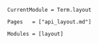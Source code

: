 
```@meta
CurrentModule = Term.layout
```


```@index
Pages   = ["api_layout.md"]
```

```@autodocs
Modules = [layout]
```